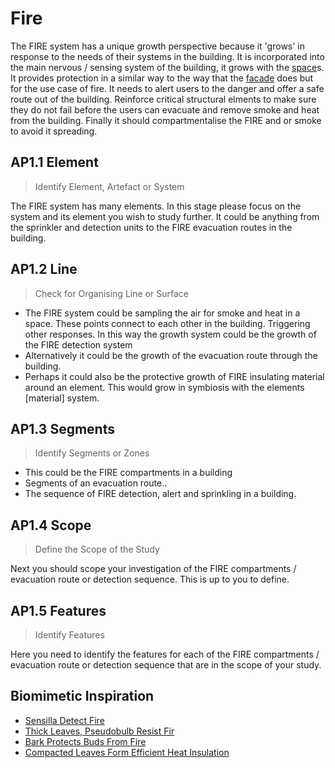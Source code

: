 # Fire

The FIRE system has a unique growth perspective because it 'grows' in response to the needs of their systems in the building. It is incorporated into the main nervous / sensing system of the building, it grows with the [space]s. It provides protection in a similar way to the way that the [facade] does but for the use case of fire. It needs to alert users to the danger and offer a safe route out of the building. Reinforce critical structural elments to make sure they do not fail before the users can evacuate and remove smoke and heat from the building. Finally it should compartmentalise the FIRE and or smoke to avoid it spreading.


## AP1.1 Element
> Identify Element, Artefact or System

The FIRE system has many elements. In this stage please focus on the system and its element you wish to study further. It could be anything from the sprinkler and detection units to the FIRE evacuation routes in the building.

## AP1.2 Line
> Check for Organising Line or Surface

* The FIRE system could be sampling the air for smoke and heat in a space. These points connect to each other in the building. Triggering other responses. In this way the growth system could be the growth of the FIRE detection system
* Alternatively it could be the growth of the evacuation route through the building.
* Perhaps it could also be the protective growth of FIRE insulating material around an element. This would grow in symbiosis with the elements [material] system.

## AP1.3 Segments
> Identify Segments or Zones

* This could be the FIRE compartments in a building
* Segments of an evacuation route..
* The sequence of FIRE detection, alert and sprinkling in a building.

## AP1.4 Scope
> Define the Scope of the Study

Next you should scope your investigation of the FIRE compartments / evacuation route or detection sequence. This is up to you to define.

## AP1.5 Features
> Identify Features

Here you need to identify the features for each of the FIRE compartments / evacuation route or detection sequence that are in the scope of your study. 

[site]: /Agile/Systems/Site
[floor]: /Agile/Systems/Floor
[Facade]: /Agile/Systems/Facade
[Core]: /Agile/Systems/Core
[space]: /Agile/Systems/Space
[structure]: /Agile/Systems/Structure
[Services]: /Agile/Systems/Services
[fire]: /Agile/Systems/Fire
[Materials]: /Agile/Systems/Materials
[Build]: /Agile/Systems/Build

## Biomimetic Inspiration
* [Sensilla Detect Fire](https://asknature.org/strategy/sensilla-detect-fire/)
* [Thick Leaves, Pseudobulb Resist Fir](https://asknature.org/strategy/thick-leaves-pseudobulb-resist-fire/)
* [Bark Protects Buds From Fire](https://asknature.org/strategy/bark-protects-buds-from-fire/)
* [Compacted Leaves Form Efficient Heat Insulation](https://asknature.org8/strategy/compacted-leaves-form-efficient-heat-insulation/)
